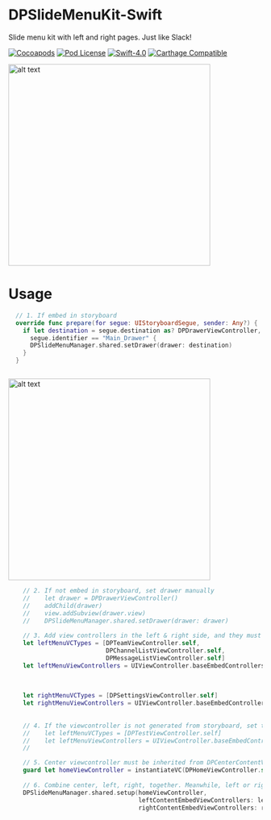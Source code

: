 # DPSlideMenuKit-Swift
Slide menu kit with left and right pages. Just like Slack!

[![Cocoapods](https://img.shields.io/cocoapods/v/DPSlideMenuKit.svg)](http://cocoapods.org/?q=DPSlideMenuKit)
[![Pod License](http://img.shields.io/cocoapods/l/DPSlideMenuKit.svg)](https://github.com/HongliYu/DPSlideMenuKit-Swift/blob/master/LICENSE)
[![Swift-4.0](https://img.shields.io/badge/Swift-4.2-blue.svg)]()
[![Carthage Compatible](https://img.shields.io/badge/Carthage-compatible-4BC51D.svg?style=flat)](https://github.com/Carthage/Carthage)

<img src="https://github.com/HongliYu/DPSlideMenuKit-Swift/blob/master/Demo.gif?raw=true" alt="alt text"  height="400">

# Usage

```  swift
  // 1. If embed in storyboard
  override func prepare(for segue: UIStoryboardSegue, sender: Any?) {
    if let destination = segue.destination as? DPDrawerViewController,
      segue.identifier == "Main_Drawer" {
      DPSlideMenuManager.shared.setDrawer(drawer: destination)
    }
  }



```
<img src="https://github.com/HongliYu/DPSlideMenuKit-Swift/blob/master/EmbedDrawer.png?raw=true" alt="alt text"  height="400">

```  swift
    // 2. If not embed in storyboard, set drawer manually
    //    let drawer = DPDrawerViewController()
    //    addChild(drawer)
    //    view.addSubview(drawer.view)
    //    DPSlideMenuManager.shared.setDrawer(drawer: drawer)
    
    // 3. Add view controllers in the left & right side, and they must be inherited from DPBaseEmbedViewController
    let leftMenuVCTypes = [DPTeamViewController.self,
                           DPChannelListViewController.self,
                           DPMessageListViewController.self]
    let leftMenuViewControllers = UIViewController.baseEmbedControllers(leftMenuVCTypes,
                                                                        storyboard: "Pages")
    
    
    let rightMenuVCTypes = [DPSettingsViewController.self]
    let rightMenuViewControllers = UIViewController.baseEmbedControllers(rightMenuVCTypes,
                                                                         storyboard: "Pages")
    
    // 4. If the viewcontroller is not generated from storyboard, set the storyboard param to nil,
    //    let leftMenuVCTypes = [DPTestViewController.self]
    //    let leftMenuViewControllers = UIViewController.baseEmbedControllers(leftMenuVCTypes,
    //                                                                        storyboard: nil)

    // 5. Center viewcontroller must be inherited from DPCenterContentViewController, and can not be nil
    guard let homeViewController = instantiateVC(DPHomeViewController.self) else { return }
    
    // 6. Combine center, left, right, together. Meanwhile, left or right can be nil
    DPSlideMenuManager.shared.setup(homeViewController,
                                    leftContentEmbedViewControllers: leftMenuViewControllers,
                                    rightContentEmbedViewControllers: rightMenuViewControllers)


```
